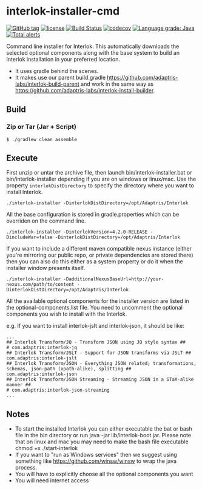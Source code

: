 # interlok-installer-cmd

[![GitHub tag](https://img.shields.io/github/tag/adaptris/interlok-installer-cmd.svg)](https://github.com/adaptris/interlok-installer-cmd/tags) [![license](https://img.shields.io/github/license/adaptris/interlok-installer-cmd.svg)](https://github.com/adaptris/interlok-installer-cmd/blob/develop/LICENSE) [![Build Status](https://travis-ci.org/adaptris/interlok-installer-cmd.svg?branch=develop)](https://travis-ci.org/adaptris/interlok-installer-cmd) [![codecov](https://codecov.io/gh/adaptris/interlok-installer-cmd/branch/develop/graph/badge.svg)](https://codecov.io/gh/adaptris/interlok-installer-cmd) [![Language grade: Java](https://img.shields.io/lgtm/grade/java/g/adaptris/interlok-installer-cmd.svg?logo=lgtm&logoWidth=18)](https://lgtm.com/projects/g/adaptris/interlok-installer-cmd/context:java) [![Total alerts](https://img.shields.io/lgtm/alerts/g/adaptris/interlok-installer-cmd.svg?logo=lgtm&logoWidth=18)](https://lgtm.com/projects/g/adaptris/interlok-installer-cmd/alerts/)

Command line installer for Interlok. This automatically downloads the selected optional components along with the base system to build an Interlok installation in your preferred location.

* It uses gradle behind the scenes.
* It makes use our parent build.gradle https://github.com/adaptris-labs/interlok-build-parent and work in the same way as https://github.com/adaptris-labs/interlok-install-builder.

## Build

### Zip or Tar (Jar + Script)

```
$ ./gradlew clean assemble
```

## Execute

First unzip or untar the archive file, then launch bin/interlok-installer.bat or bin/interlok-installer depending if you are on windows or linux/mac.
Use the property `interlokDistDirectory` to specify the directory where you want to install Interlok.

```
./interlok-installer -DinterlokDistDirectory=/opt/Adaptris/Interlok
```

All the base configuration is stored in gradle.properties which can be overriden on the command line.

```
./interlok-installer -DinterlokVersion=4.2.0-RELEASE -DincludeWar=false -DinterlokDistDirectory=/opt/Adaptris/Interlok
```

If you want to include a different maven compatible nexus instance (either you're mirroring our public repo, or private dependencies are stored there) then you can also do this either as a system property or do it when the installer window presents itself.

```
./interlok-installer -DadditionalNexusBaseUrl=http://your-nexus.com/path/to/content -DinterlokDistDirectory=/opt/Adaptris/Interlok
```

All the available optional components for the installer version are listed in the optional-components.list file.
You need to uncomment the optional components you wish to install with the Interlok.

e.g. If you want to install interlok-jslt and interlok-json, it should be like:

```
...
## Interlok Transform/JQ - Transform JSON using JQ style syntax ##
# com.adaptris:interlok-jq
## Interlok Transform/JSLT - Support for JSON transforms via JSLT ##
com.adaptris:interlok-jslt
## Interlok Transform/JSON - Everything JSON related; transformations, schemas, json-path (xpath-alike), splitting ##
com.adaptris:interlok-json
## Interlok Transform/JSON Streaming - Streaming JSON in a STaX-alike manner ##
# com.adaptris:interlok-json-streaming
...
```

## Notes

* To start the installed Interlok you can either executable the bat or bash file in the bin directory or run java -jar lib/interlok-boot.jar. Please note that on linux and mac you may need to make the bash file executable chmod +x ./start-interlok
* If you want to "run as Windows services" then we suggest using something like https://github.com/winsw/winsw to wrap the java process.
* You will have to explicitly choose all the optional components you want
* You will need internet access

